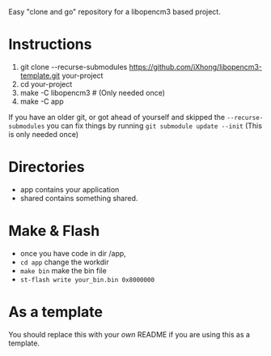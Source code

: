 Easy "clone and go" repository for a libopencm3 based project.

# Instructions
 1. git clone --recurse-submodules https://github.com/iXhong/libopencm3-template.git your-project
 2. cd your-project
 3. make -C libopencm3 # (Only needed once)
 4. make -C app

If you have an older git, or got ahead of yourself and skipped the ```--recurse-submodules```
you can fix things by running ```git submodule update --init``` (This is only needed once)

# Directories
* app contains your application
* shared contains something shared.

# Make & Flash
* once you have code in dir /app, 
* ```cd app``` change the workdir
* ```make bin``` make the bin file
* ```st-flash write your_bin.bin 0x8000000```

# As a template
You should replace this with your _own_ README if you are using this
as a template.
